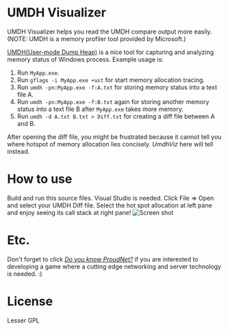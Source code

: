 # UMDH Visualizer
UMDH Visualizer helps you read the UMDH compare output more easily.
(NOTE: UMDH is a memory profiler tool provided by Microsoft.)

[UMDH(User-mode Dump Heap)](http://code.logos.com/blog/2009/04/how_to_use_umdh_to_find_native_memory_leaks.html) is a nice tool for capturing and 
analyzing memory status of Windows process. Example usage is:

1. Run `MyApp.exe`.
2. Run `gflags -i MyApp.exe +ust` for start memory allocation tracing.
3. Run `umdh -pn:MyApp.exe -f:A.txt` for storing memory status into a text file A.
4. Run `umdh -pn:MyApp.exe -f:B.txt` again for storing another memory status into a text file B after `MyApp.exe` takes more memory.
5. Run `umdh -d A.txt B.txt > Diff.txt` for creating a diff file between A and B.

After opening the diff file, you might be frustrated because it cannot tell you where hotspot of memory allocation lies concisely. 
*UmdhViz* here will tell instead.

How to use
==========
Build and run this source files. Visual Studio is needed.
Click File => Open and select your UMDH Diff file.
Select the hot spot allocation at left pane and enjoy seeing its call stack at right pane!
![Screen shot](http://i.imgur.com/1WV3cBB.png)

Etc.
=======
Don't forget to click [*Do you know ProudNet?*](http://www.nettention.com) if you are interested to developing a game where a cutting edge networking and server technology is needed. :)

License 
========
Lesser GPL
